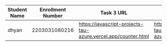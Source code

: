 | Student Name | Enrollment Number | Task 3 URL | Task 4 URL  | GitHub Repository URL |
|---|---|---|---|---|
| dhyan | 2203031080216 |https://javascript-projects-tau-azure.vercel.app/counter.html|https://javascript-projects-tau-azure.vercel.app/calculator.html| https://github.com/dhyanpatel3/javascript_projects|
